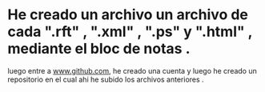 # He creado un archivo un archivo de cada ".rft" , ".xml" , ".ps" y ".html" , mediante el bloc de notas .
luego entre a www.github.com, he creado una cuenta y luego he creado un repositorio en el cual ahi he subido los archivos anteriores .

